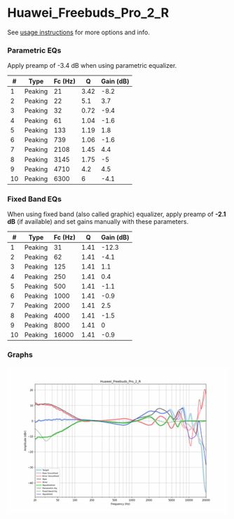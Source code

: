 # Huawei_Freebuds_Pro_2_R
See [usage instructions](https://github.com/jaakkopasanen/AutoEq#usage) for more options and info.

### Parametric EQs
Apply preamp of -3.4 dB when using parametric equalizer.

|   # | Type    |   Fc (Hz) |    Q |   Gain (dB) |
|-----|---------|-----------|------|-------------|
|   1 | Peaking |        21 | 3.42 |        -8.2 |
|   2 | Peaking |        22 | 5.1  |         3.7 |
|   3 | Peaking |        32 | 0.72 |        -9.4 |
|   4 | Peaking |        61 | 1.04 |        -1.6 |
|   5 | Peaking |       133 | 1.19 |         1.8 |
|   6 | Peaking |       739 | 1.06 |        -1.6 |
|   7 | Peaking |      2108 | 1.45 |         4.4 |
|   8 | Peaking |      3145 | 1.75 |        -5   |
|   9 | Peaking |      4710 | 4.2  |         4.5 |
|  10 | Peaking |      6300 | 6    |        -4.1 |

### Fixed Band EQs
When using fixed band (also called graphic) equalizer, apply preamp of **-2.1 dB** (if available) and set gains manually with these parameters.

|   # | Type    |   Fc (Hz) |    Q |   Gain (dB) |
|-----|---------|-----------|------|-------------|
|   1 | Peaking |        31 | 1.41 |       -12.3 |
|   2 | Peaking |        62 | 1.41 |        -4.1 |
|   3 | Peaking |       125 | 1.41 |         1.1 |
|   4 | Peaking |       250 | 1.41 |         0.4 |
|   5 | Peaking |       500 | 1.41 |        -1.1 |
|   6 | Peaking |      1000 | 1.41 |        -0.9 |
|   7 | Peaking |      2000 | 1.41 |         2.5 |
|   8 | Peaking |      4000 | 1.41 |        -1.5 |
|   9 | Peaking |      8000 | 1.41 |         0   |
|  10 | Peaking |     16000 | 1.41 |        -0.9 |

### Graphs
![](./Huawei_Freebuds_Pro_2_R.png)
